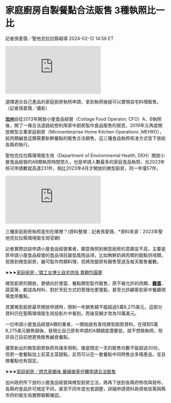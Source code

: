 # 家庭廚房自製餐點合法販售 3種執照比一比

記者孫愛薇／聖他克拉拉縣報導 2024-02-12 14:56 ET

[](https://www.worldjournal.com/wj/story/123781/7765626?from=wj_catelistnews# "分享FB")

[](https://www.worldjournal.com/wj/story/123781/7765626?from=wj_catelistnews# "分享Line")

![選擇適合自己產品的家庭廚房執照申請，拿到執照後就可以實現自宅料理販售。（記者孫愛薇／攝影）](https://pgw.worldjournal.com/gw/photo.php?u=https://uc.udn.com.tw/photo/wj/realtime/2024/02/11/28948957.jpg&x=0&y=0&sw=0&sh=0&sl=W&fw=800&exp=3600&q=75)

選擇適合自己產品的家庭廚房執照申請，拿到執照後就可以實現自宅料理販售。（記者孫愛薇／攝影）

[**加州**](https://www.worldjournal.com/search/tagging/8877/%E5%8A%A0%E5%B7%9E)自從2013年開放小屋食品經營（Cottage Food Operator, CFO）A、B執照後，開了一條合法道路給想利用家中廚房製作食品販售的居民，2019年又再度開放微型企業家庭廚房（Microenterprise Home Kitchen Operations ,MEHKO），給肉類鹹食這類需要新鮮餐點的販售合法銷售，這三種食品執照核准方式皆下放給各縣府執行。

聖他克拉拉縣環境衛生局（Department of Environmental Health, DEH）開放小屋食品經營的AB類執照時間悠久，也是申請人數最多的家庭食品執照，光2023年核可申請數就高達231件，相比2023年4月才開放的微型廚房，同一年僅57件。

![三種家庭廚房執照差別在哪裡？(資料整理：記者孫愛薇、*資料來源：2023年聖他克...](https://pgw.worldjournal.com/gw/photo.php?u=https://uc.udn.com.tw/photo/wj/realtime/2024/02/11/28948956.jpg&x=0&y=0&sw=0&sh=0&sl=W&fw=800&exp=3600&q=75)

三種家庭廚房執照差別在哪裡？(資料整理：記者孫愛薇、*資料來源：2023年聖他克拉拉縣環境衛生局官網)

記者實際訪談申請小屋食品經營業者，願意換照到微型廚房的意願並不高，主要是原申請小屋食品經營的食品項目屬低風險品項，比如無鮮奶與肉類的甜點烘培類，若換到微型廚房，雖可製作肉類料理，但將改變原有銷售管道及每天販售餐數。

➤➤➤[家庭廚房╱環工女博士自宅烘焙 賣麵包圓夢](https://www.worldjournal.com/wj/story/123781/7765614)

微型廚房的開放，更傾向於便當、餐點類型製作販售，原不被允許的肉類、[**雞蛋**](https://www.worldjournal.com/search/tagging/8877/%E9%9B%9E%E8%9B%8B)、蔬菜等，都成為材料，對於烹飪方式的管理也更寬鬆，甚至允許顧客到家中餐廳現場食用餐點。

其實微型廚房最早開放申請時，限制一年銷售額不能超過5萬8,275美元，這部分資料仍在聖縣環境衛生局投影片中看到，而後官網才改為10萬美元。

一位申請小屋食品經營A類的業者，一開始就有查找微型廚房資料，在得知5萬8,275美元銷售額後，發現比自己原有申請的A類額度還要低，就不想換執照，除非自己目前想更換販售鹹食餐點。

儘管新出的微型廚房執照有諸多限制，像是限定一天的販售份數不能超過30份，但若一套餐點加上前菜主菜甜點，反而可以在一套餐點中同時售出多樣產品，並且做餐點也有固定。

➤➤➤[家庭廚房╱想念家鄉味 華婦做草仔粿申請合法販售](https://www.worldjournal.com/wj/story/123781/7765628)

加州政府所下放的小屋食品經營與微型廚房立法，將再下放到各縣府修改與發布，各縣府食品許可規定不同，甚至不同年度也會調整，詳細申請資料與資格皆需與縣市府的衛生局實際聯繫確認。
